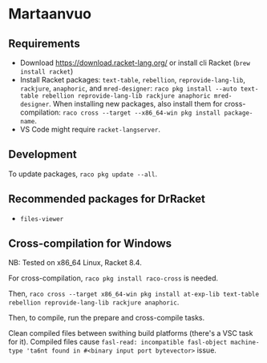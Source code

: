 # Martaanvuo

## Requirements

- Download https://download.racket-lang.org/ or install cli Racket (`brew install racket`)
- Install Racket packages: `text-table`, `rebellion`, `reprovide-lang-lib`, `rackjure`, `anaphoric`,  and `mred-designer`: `raco pkg install --auto text-table rebellion reprovide-lang-lib rackjure anaphoric mred-designer`. When installing new packages, also install them for cross-compilation: `raco cross --target --x86_64-win pkg install package-name`.
- VS Code might require `racket-langserver`.

## Development

To update packages, `raco pkg update --all`.

## Recommended packages for DrRacket

- `files-viewer`

## Cross-compilation for Windows

NB: Tested on x86_64 Linux, Racket 8.4.

For cross-compilation, `raco pkg install raco-cross` is needed.

Then, `raco cross --target x86_64-win pkg install at-exp-lib text-table rebellion reprovide-lang-lib rackjure anaphoric`.

Then, to compile, run the prepare and cross-compile tasks.

Clean compiled files between swithing build platforms (there's a VSC task for it). Compiled files  cause `fasl-read: incompatible fasl-object machine-type 'ta6nt found in #<binary input port bytevector>` issue.
